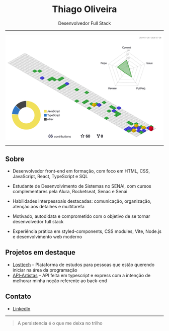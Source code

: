 <h1 align="center">Thiago Oliveira</h1>

<p align="center">
  Desenvolvedor Full Stack
</p>

---

![](./profile-3d-contrib/profile-gitblock.svg)

---

## Sobre

- Desenvolvedor front-end em formação, com foco em HTML, CSS, JavaScript, React, TypeScript e SQL

- Estudante de Desenvolvimento de Sistemas no SENAI, com cursos complementares pela Alura, Rocketseat, Senac e Senai

- Habilidades interpessoais destacadas: comunicação, organização, atenção aos detalhes e multitarefa

- Motivado, autodidata e comprometido com o objetivo de se tornar desenvolvedor full stack

- Experiência prática em styled-components, CSS modules, Vite, Node.js e desenvolvimento web moderno


## Projetos em destaque

- [Losttech](https://losttech.com.br/) – Plataforma de estudos para pessoas que estão querendo iniciar na área da programação
- [API-Artistas](https://suportededomingo.com.br/) – API feita em typescript e express com a intenção de melhorar minha noção referente ao back-end

## Contato

- [LinkedIn](https://www.linkedin.com/in/thiago-oliveira-225a5824b/)


---

>
> A persistencia é o que me deixa no trilho
